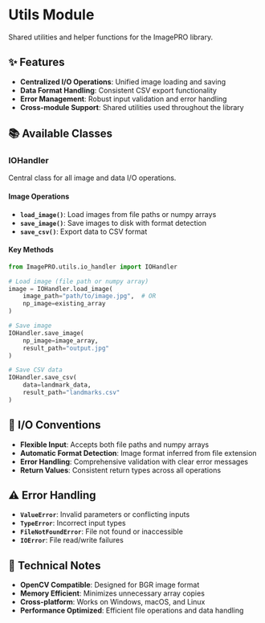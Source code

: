 # Utils Module

Shared utilities and helper functions for the ImagePRO library.

## ✨ Features

- **Centralized I/O Operations**: Unified image loading and saving
- **Data Format Handling**: Consistent CSV export functionality
- **Error Management**: Robust input validation and error handling
- **Cross-module Support**: Shared utilities used throughout the library

## 📚 Available Classes

### **IOHandler**
Central class for all image and data I/O operations.

#### **Image Operations**
- **`load_image()`**: Load images from file paths or numpy arrays
- **`save_image()`**: Save images to disk with format detection
- **`save_csv()`**: Export data to CSV format

#### **Key Methods**
```python
from ImagePRO.utils.io_handler import IOHandler

# Load image (file path or numpy array)
image = IOHandler.load_image(
    image_path="path/to/image.jpg",  # OR
    np_image=existing_array
)

# Save image
IOHandler.save_image(
    np_image=image_array,
    result_path="output.jpg"
)

# Save CSV data
IOHandler.save_csv(
    data=landmark_data,
    result_path="landmarks.csv"
)
```

## 🔧 I/O Conventions

- **Flexible Input**: Accepts both file paths and numpy arrays
- **Automatic Format Detection**: Image format inferred from file extension
- **Error Handling**: Comprehensive validation with clear error messages
- **Return Values**: Consistent return types across all operations

## ⚠️ Error Handling

- **`ValueError`**: Invalid parameters or conflicting inputs
- **`TypeError`**: Incorrect input types
- **`FileNotFoundError`**: File not found or inaccessible
- **`IOError`**: File read/write failures

## 📝 Technical Notes

- **OpenCV Compatible**: Designed for BGR image format
- **Memory Efficient**: Minimizes unnecessary array copies
- **Cross-platform**: Works on Windows, macOS, and Linux
- **Performance Optimized**: Efficient file operations and data handling
